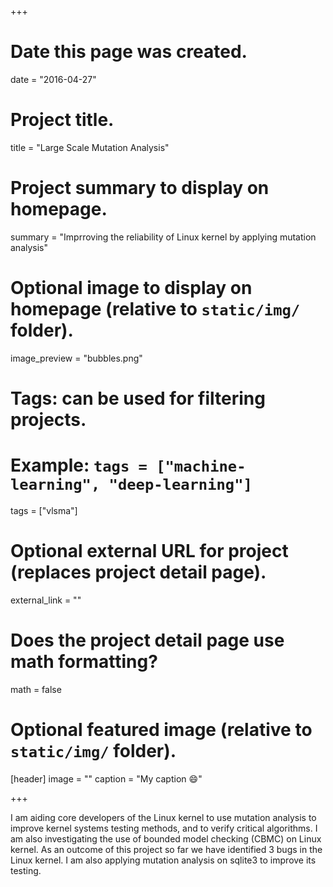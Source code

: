 +++
# Date this page was created.
date = "2016-04-27"

# Project title.
title = "Large Scale Mutation Analysis"

# Project summary to display on homepage.
summary = "Imprroving the reliability of Linux kernel by applying mutation analysis"

# Optional image to display on homepage (relative to `static/img/` folder).
image_preview = "bubbles.png"

# Tags: can be used for filtering projects.
# Example: `tags = ["machine-learning", "deep-learning"]`
tags = ["vlsma"]

# Optional external URL for project (replaces project detail page).
external_link = ""

# Does the project detail page use math formatting?
math = false

# Optional featured image (relative to `static/img/` folder).
[header]
image = ""
caption = "My caption :smile:"

+++

I am aiding core developers of the Linux kernel to use mutation analysis to improve kernel systems testing methods, and to verify critical algorithms. I am also investigating the use of bounded model checking (CBMC) on Linux kernel. As an outcome of this project so far we have identified 3 bugs in the Linux kernel. I am also applying mutation analysis on sqlite3 to improve its testing.